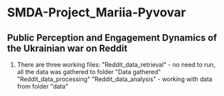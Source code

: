 # SMDA-Project_Mariia-Pyvovar

## Public Perception and Engagement Dynamics of the Ukrainian war on Reddit

1) There are three working files:
"Reddit_data_retrieval" - no need to run, all the data was gathered to folder "Data gathered"
"Reddit_data_processing"
"Reddit_data_analysis" - working with data from folder "data"
